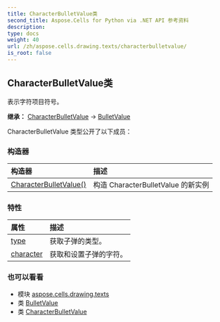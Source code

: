 ```yaml
---
title: CharacterBulletValue类
second_title: Aspose.Cells for Python via .NET API 参考资料
description:
type: docs
weight: 40
url: /zh/aspose.cells.drawing.texts/characterbulletvalue/
is_root: false
---
```

## CharacterBulletValue类
表示字符项目符号。



**继承：** [CharacterBulletValue](/cells/python-net/aspose.cells.drawing.texts/characterbulletvalue) → 
[BulletValue](/cells/python-net/zh/aspose.cells.drawing.texts/bulletvalue)



CharacterBulletValue 类型公开了以下成员：

### 构造器
|构造器|描述|
| :- | :- |
| [CharacterBulletValue()](/cells/python-net/zh/aspose.cells.drawing.texts/characterbulletvalue/__init__/#) |构造 CharacterBulletValue 的新实例|


### 特性
|属性|描述|
| :- | :- |
| [type](/cells/python-net/zh/aspose.cells.drawing.texts/characterbulletvalue/type) |获取子弹的类型。|
| [character](/cells/python-net/zh/aspose.cells.drawing.texts/characterbulletvalue/character) |获取和设置子弹的字符。|



### 也可以看看
* 模块 [aspose.cells.drawing.texts](..)
* 类 [BulletValue](/cells/python-net/zh/aspose.cells.drawing.texts/bulletvalue)
* 类 [CharacterBulletValue](/cells/python-net/zh/aspose.cells.drawing.texts/characterbulletvalue)
